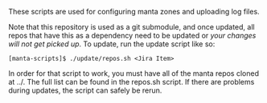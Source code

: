 <!--
    This Source Code Form is subject to the terms of the Mozilla Public
    License, v. 2.0. If a copy of the MPL was not distributed with this
    file, You can obtain one at http://mozilla.org/MPL/2.0/.
-->

<!--
    Copyright (c) 2014, Joyent, Inc.
-->

These scripts are used for configuring manta zones and uploading log files.

Note that this repository is used as a git submodule, and once updated, all
repos that have this as a dependency need to be updated or *your changes will
not get picked up*.  To update, run the update script like so:

    [manta-scripts]$ ./update/repos.sh <Jira Item>

In order for that script to work, you must have all of the manta repos cloned at
../.  The full list can be found in the repos.sh script.  If there are problems
during updates, the script can safely be rerun.
